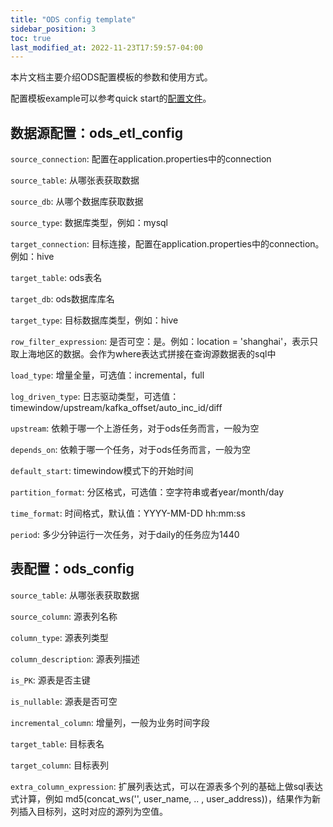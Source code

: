 ```yaml
---
title: "ODS config template"
sidebar_position: 3
toc: true
last_modified_at: 2022-11-23T17:59:57-04:00
---
```


本片文档主要介绍ODS配置模板的参数和使用方式。

配置模板example可以参考quick start的[配置文件](https://docs.google.com/spreadsheets/d/1eRgSHWKDaRufvPJLp9QhcnWiVKzRegQ6PeZocvAgHEo/edit#gid=0)。

## 数据源配置：ods_etl_config

`source_connection`: 配置在application.properties中的connection

`source_table`: 从哪张表获取数据

`source_db`: 从哪个数据库获取数据

`source_type`: 数据库类型，例如：mysql

`target_connection`: 目标连接，配置在application.properties中的connection。例如：hive

`target_table`: ods表名

`target_db`: ods数据库库名

`target_type`: 目标数据库类型，例如：hive

`row_filter_expression`: 是否可空：是。例如：location = 'shanghai'，表示只取上海地区的数据。会作为where表达式拼接在查询源数据表的sql中

`load_type`: 增量全量，可选值：incremental，full

`log_driven_type`: 日志驱动类型，可选值：timewindow/upstream/kafka_offset/auto_inc_id/diff

`upstream`: 依赖于哪一个上游任务，对于ods任务而言，一般为空

`depends_on`: 依赖于哪一个任务，对于ods任务而言，一般为空

`default_start`: timewindow模式下的开始时间

`partition_format`: 分区格式，可选值：空字符串或者year/month/day

`time_format`: 时间格式，默认值：YYYY-MM-DD hh:mm:ss

`period`: 多少分钟运行一次任务，对于daily的任务应为1440


## 表配置：ods_config

`source_table`: 从哪张表获取数据

`source_column`: 源表列名称

`column_type`: 源表列类型

`column_description`: 源表列描述

`is_PK`: 源表是否主键

`is_nullable`: 源表是否可空

`incremental_column`: 增量列，一般为业务时间字段

`target_table`: 目标表名

`target_column`: 目标表列

`extra_column_expression`: 扩展列表达式，可以在源表多个列的基础上做sql表达式计算，例如 md5(concat_ws('', user_name, .. , user_address))，结果作为新列插入目标列，这时对应的源列为空值。
